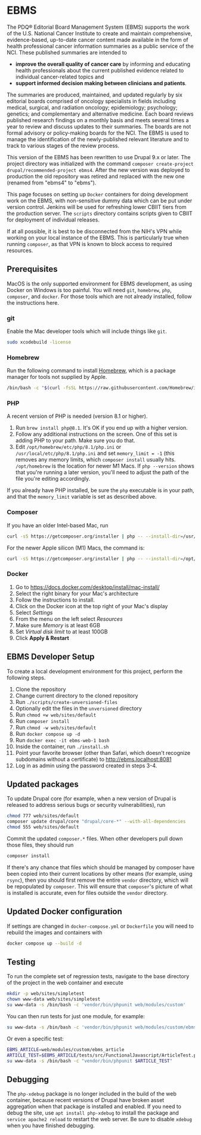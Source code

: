 # EBMS

The PDQ® Editorial Board Management System (EBMS) supports the work of the
U.S. National Cancer Institute to create and maintain comprehensive,
evidence-based, up-to-date cancer content made available in the form of
health professional cancer information summaries as a public service of
the NCI. These published summaries are intended to

- **improve the overall quality of cancer care** by informing and educating
health professionals about the current published evidence related to individual
cancer-related topics and
- **support informed decision making between clinicians and patients**.

The summaries are produced, maintained, and updated regularly by six editorial
boards comprised of oncology specialists in fields including medical, surgical,
and radiation oncology; epidemiology; psychology; genetics; and complementary
and alternative medicine. Each board reviews published research findings on a
monthly basis and meets several times a year to review and discuss updates to
their summaries. The boards are not formal advisory or policy-making boards for
the NCI. The EBMS is used to manage the identification of the newly-published
relevant literature and to track to various stages of the review process.

This version of the EBMS has been rewritten to use Drupal 9.x or later.
The project directory was initialized with the command
`composer create-project drupal/recommended-project ebms4`.
After the new version was deployed to production the old repository
was retired and replaced with the new one (renamed from "ebms4" to "ebms").

This page focuses on setting up `Docker` containers for doing
development work on the EBMS, with non-sensitive dummy data which can
be put under version control. Jenkins will be used for refreshing lower
CBIIT tiers from the production server. The `scripts` directory contains
scripts given to CBIIT for deployment of individual releases.

If at all possible, it is best to be disconnected from the NIH's VPN while
working on your local instance of the EBMS. This is particularly true when
running `composer`, as that VPN is known to block access to required
resources.

## Prerequisites

MacOS is the only supported environment for EBMS development, as using
Docker on Windows is too painful.
You will need `git`, `homebrew`, `php`, `composer`, and `docker`.
For those tools which are not already installed, follow the instructions
here.

### git

Enable the Mac developer tools which will include things like `git`.

```bash
sudo xcodebuild -license
```

### Homebrew

Run the following command to install [Homebrew](https://brew.sh/), which is a
package manager for tools not supplied by Apple.

```bash
/bin/bash -c "$(curl -fsSL https://raw.githubusercontent.com/Homebrew/install/HEAD/install.sh)"
```

### PHP
A recent version of PHP is needed (version 8.1 or higher).

1. Run `brew install php@8.1`. It's OK if you end up with a higher version.
2. Follow any additional instructions on the screen. One of this set is adding PHP to your path. Make sure you do that.
3. Edit `/opt/homebrew/etc/php/8.1/php.ini` or `/usr/local/etc/php/8.1/php.ini` and set `memory_limit = -1` (this removes any memory limits, which `composer install` usually hits. `/opt/homebrew` is the location for newer M1 Macs. If `php --version` shows that you're running a later version, you'll need to adjust the path of the file you're editing accordingly.

If you already have PHP installed, be sure the `php` executable is in your path, and that the `memory_limit` variable is set
as described above.

### Composer

If you have an older Intel-based Mac, run

```bash
curl -sS https://getcomposer.org/installer | php -- --install-dir=/usr/local/bin --filename=composer --2
```

For the newer Apple silicon (M1) Macs, the command is:

```bash
curl -sS https://getcomposer.org/installer | php -- --install-dir=/opt/homebrew/bin --filename=composer --2
```

### Docker

1. Go to https://docs.docker.com/desktop/install/mac-install/
2. Select the right binary for your Mac's architecture
3. Follow the instructions to install.
4. Click on the Docker icon at the top right of your Mac's display
5. Select *Settings*
6. From the menu on the left select *Resources*
7. Make sure *Memory* is at least 6GB
8. Set *Virtual disk limit* to at least 100GB
9. Click **Apply & Restart**

## EBMS Developer Setup

To create a local development environment for this project, perform the following steps.

1. Clone the repository
2. Change current directory to the cloned repository
3. Run `./scripts/create-unversioned-files`
4. Optionally edit the files in the `unversioned` directory
5. Run `chmod +w web/sites/default`
6. Run `composer install`
7. Run `chmod -w web/sites/default`
8. Run `docker compose up -d`
9. Run `docker exec -it ebms-web-1 bash`
10. Inside the container, run `./install.sh`
11. Point your favorite browser (other than Safari, which doesn't recognize subdomains without a certificate) to http://ebms.localhost:8081
12. Log in as admin using the password created in steps 3-4.

## Updated packages

To update Drupal core (for example, when a new version of Drupal is
released to address serious bugs or security vulnerabilities), run

```bash
chmod 777 web/sites/default
composer update drupal/core "drupal/core-*" --with-all-dependencies
chmod 555 web/sites/default
```

Commit the updated `composer.*` files. When other developers pull down
those files, they should run

```bash
composer install
```

If there's any chance that files which should be managed by composer have
been copied into their current locations by other means (for example, using
`rsync`), then you should first remove the entire `vendor` directory, which
will be repopulated by `composer`. This will ensure that `composer`'s picture
of what is installed is accurate, even for files outside the `vendor`
directory.


## Updated Docker configuration

If settings are changed in `docker-compose.yml` or `Dockerfile` you
will need to rebuild the images and containers with

```bash
docker compose up --build -d
```

## Testing

To run the complete set of regression tests, navigate to the base
directory of the project in the web container and execute

```bash
mkdir -p web/sites/simpletest
chown www-data web/sites/simpletest
su www-data -s /bin/bash -c 'vendor/bin/phpunit web/modules/custom'
```

You can then run tests for just one module, for example:

```bash
su www-data -s /bin/bash -c 'vendor/bin/phpunit web/modules/custom/ebms_review'
```

Or even a specific test:

```bash
EBMS_ARTICLE=web/modules/custom/ebms_article
ARTICLE_TEST=$EBMS_ARTICLE/tests/src/FunctionalJavascript/ArticleTest.php
su www-data -s /bin/bash -c "vendor/bin/phpunit $ARTICLE_TEST"
```

## Debugging

The `php-xdebug` package is no longer included in the build of the web container,
because recent versions of Drupal have broken asset aggregation when that package
is installed and enabled. If you need to debug the site, use `apt install php-xdebug`
to install the package and `service apache2 reload` to restart the web server. Be
sure to disable `xdebug` when you have finished debugging.
